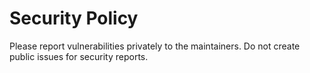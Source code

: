 # Security Policy

Please report vulnerabilities privately to the maintainers. Do not create public issues for security reports.
